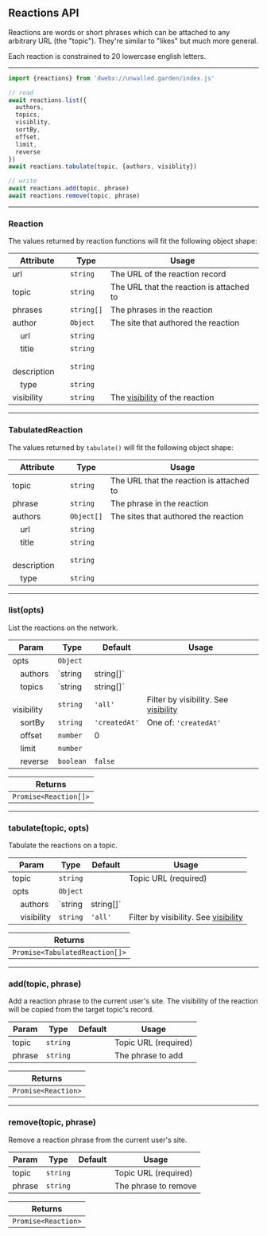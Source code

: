 ## Reactions API

Reactions are words or short phrases which can be attached to any arbitrary URL (the "topic"). They're similar to "likes" but much more general.

Each reaction is constrained to 20 lowercase english letters.

---

```js
import {reactions} from 'dwebx://unwalled.garden/index.js'

// read
await reactions.list({
  authors,
  topics,
  visiblity,
  sortBy,
  offset,
  limit,
  reverse
})
await reactions.tabulate(topic, {authors, visiblity})

// write
await reactions.add(topic, phrase)
await reactions.remove(topic, phrase)
```

---

### Reaction

The values returned by reaction functions will fit the following object shape:

|Attribute|Type|Usage|
|-|-|-|
|url|`string`|The URL of the reaction record|
|topic|`string`|The URL that the reaction is attached to|
|phrases|`string[]`|The phrases in the reaction|
|author|`Object`|The site that authored the reaction|
|&emsp;url|`string`||
|&emsp;title|`string`||
|&emsp;description|`string`||
|&emsp;type|`string`||
|visibility|`string`|The [visibility](/docs/common-fields#visibility) of the reaction|

---

### TabulatedReaction

The values returned by `tabulate()` will fit the following object shape:

|Attribute|Type|Usage|
|-|-|-|
|topic|`string`|The URL that the reaction is attached to|
|phrase|`string`|The phrase in the reaction|
|authors|`Object[]`|The sites that authored the reaction|
|&emsp;url|`string`||
|&emsp;title|`string`||
|&emsp;description|`string`||
|&emsp;type|`string`||

---

### list(opts)

List the reactions on the network.

|Param|Type|Default|Usage|
|-|-|-|-|
|opts|`Object`|||
|&emsp;authors|`string|string[]`||Filter by author URLs|
|&emsp;topics|`string|string[]`||Filter by topic URLs|
|&emsp;visibility|`string`|`'all'`|Filter by visibility. See [visibility](/docs/common-fields#visibility)|
|&emsp;sortBy|`string`|`'createdAt'`|One of: `'createdAt'`|
|&emsp;offset|`number`|0||
|&emsp;limit|`number`|||
|&emsp;reverse|`boolean`|`false`||

|Returns|
|-|
|`Promise<Reaction[]>`|

---

### tabulate(topic, opts)

Tabulate the reactions on a topic.

|Param|Type|Default|Usage|
|-|-|-|-|
|topic|`string`||Topic URL (required)|
|opts|`Object`|||
|&emsp;authors|`string|string[]`||Filter by author URLs|
|&emsp;visibility|`string`|`'all'`|Filter by visibility. See [visibility](/docs/common-fields#visibility)|

|Returns|
|-|
|`Promise<TabulatedReaction[]>`|

---

### add(topic, phrase)

Add a reaction phrase to the current user's site. The visibility of the reaction will be copied from the target topic's record.

|Param|Type|Default|Usage|
|-|-|-|-|
|topic|`string`||Topic URL (required)|
|phrase|`string`||The phrase to add|

|Returns|
|-|
|`Promise<Reaction>`|

---

### remove(topic, phrase)

Remove a reaction phrase from the current user's site.

|Param|Type|Default|Usage|
|-|-|-|-|
|topic|`string`||Topic URL (required)|
|phrase|`string`||The phrase to remove|

|Returns|
|-|
|`Promise<Reaction>`|